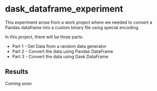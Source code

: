 # dask_dataframe_experiment

This experiment arose from a work project where we needed to convert a Pandas dataframe into a custom binary file using special encoding.

In this project, there will be three parts:

- Part 1 - Get Data from a random data generator
- Part 2 - Convert the data using Pandas DataFrame
- Part 3 - Convert the data using Dask DataFrame

## Results

Coming soon

